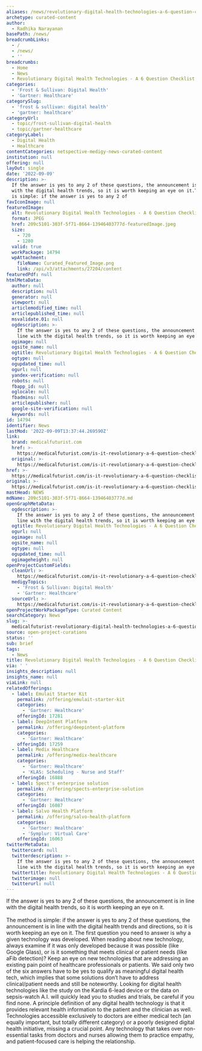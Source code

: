 ```yaml
---
aliases: /news/revolutionary-digital-health-technologies-a-6-question-checklist
archetype: curated-content
author:
  - Radhika Narayanan
basePath: /news/
breadcrumbLinks:
  - /
  - /news/
  - ''
breadcrumbs:
  - Home
  - News
  - Revolutionary Digital Health Technologies - A 6 Question Checklist
categories:
  - 'Frost & Sullivan: Digital Health'
  - 'Gartner: Healthcare'
categorySlug:
  - 'frost & sullivan: digital health'
  - 'gartner: healthcare'
categoryUrl:
  - topic/frost-sullivan-digital-health
  - topic/gartner-healthcare
categoryLabel:
  - Digital Health
  - Healthcare
contentCategories: netspective-medigy-news-curated-content
institution: null
offering: null
layOut: single
date: '2022-09-09'
description: >-
  If the answer is yes to any 2 of these questions, the announcement is in line
  with the digital health trends, so it is worth keeping an eye on it.The method
  is simple: if the answer is yes to any 2 of
favIconImage: null
featuredImage:
  alt: Revolutionary Digital Health Technologies - A 6 Question Checklist
  format: JPEG
  href: 209c5101-303f-5f71-8664-13946403777d-featuredImage.jpeg
  size:
    - 720
    - 1280
  valid: true
  workPackage: 14794
  wpAttachment:
    fileName: Curated_Featured_Image.png
    link: /api/v3/attachments/27204/content
featuredPdf: null
htmlMetaData:
  author: null
  description: null
  generator: null
  viewport: null
  articlemodified_time: null
  articlepublished_time: null
  msvalidate.01: null
  ogdescription: >-
    If the answer is yes to any 2 of these questions, the announcement is in
    line with the digital health trends, so it is worth keeping an eye on it.
  ogimage: null
  ogsite_name: null
  ogtitle: Revolutionary Digital Health Technologies - A 6 Question Checklist
  ogtype: null
  ogupdated_time: null
  ogurl: null
  yandex-verification: null
  robots: null
  fbapp_id: null
  oglocale: null
  fbadmins: null
  articlepublisher: null
  google-site-verification: null
  keywords: null
id: 14794
identifier: News
lastMod: '2022-09-09T13:37:44.269590Z'
link:
  brand: medicalfuturist.com
  href: >-
    https://medicalfuturist.com/is-it-revolutionary-a-6-question-checklist-to-assess-any-digital-health-announcement/
  original: >-
    https://medicalfuturist.com/is-it-revolutionary-a-6-question-checklist-to-assess-any-digital-health-announcement
href: >-
  https://medicalfuturist.com/is-it-revolutionary-a-6-question-checklist-to-assess-any-digital-health-announcement/
original: >-
  https://medicalfuturist.com/is-it-revolutionary-a-6-question-checklist-to-assess-any-digital-health-announcement
mastHead: NEWS
mdName: 209c5101-303f-5f71-8664-13946403777d.md
openGraphMetaData:
  ogdescription: >-
    If the answer is yes to any 2 of these questions, the announcement is in
    line with the digital health trends, so it is worth keeping an eye on it.
  ogtitle: Revolutionary Digital Health Technologies - A 6 Question Checklist
  ogurl: null
  ogimage: null
  ogsite_name: null
  ogtype: null
  ogupdated_time: null
  ogimageheight: null
openProjectCustomFields:
  cleanUrl: >-
    https://medicalfuturist.com/is-it-revolutionary-a-6-question-checklist-to-assess-any-digital-health-announcement/
  medigyTopics:
    - 'Frost & Sullivan: Digital Health'
    - 'Gartner: Healthcare'
  sourceUrl: >-
    https://medicalfuturist.com/is-it-revolutionary-a-6-question-checklist-to-assess-any-digital-health-announcement
openProjectWorkPackageType: Curated Content
searchCategory: News
slug: >-
  medicalfuturist-revolutionary-digital-health-technologies-a-6-question-checklist
source: open-project-curations
status: ''
sub: brief
tags:
  - News
title: Revolutionary Digital Health Technologies - A 6 Question Checklist
via: ' '
insights_description: null
insights_name: null
viaLink: null
relatedOfferings:
  - label: Emulait Starter Kit
    permalink: /offering/emulait-starter-kit
    categories:
      - 'Gartner: Healthcare'
    offeringId: 17281
  - label: DeepIntent Platform
    permalink: /offering/deepintent-platform
    categories:
      - 'Gartner: Healthcare'
    offeringId: 17259
  - label: Medix Healthcare
    permalink: /offering/medix-healthcare
    categories:
      - 'Gartner: Healthcare'
      - 'KLAS: Scheduling - Nurse and Staff'
    offeringId: 16888
  - label: Spect's enterprise solution
    permalink: /offering/spects-enterprise-solution
    categories:
      - 'Gartner: Healthcare'
    offeringId: 16087
  - label: Salvo Health Platform
    permalink: /offering/salvo-health-platform
    categories:
      - 'Gartner: Healthcare'
      - 'Symplur: Virtual Care'
    offeringId: 16063
twitterMetaData:
  twittercard: null
  twitterdescription: >-
    If the answer is yes to any 2 of these questions, the announcement is in
    line with the digital health trends, so it is worth keeping an eye on it.
  twittertitle: Revolutionary Digital Health Technologies - A 6 Question Checklist
  twitterimage: null
  twitterurl: null
---
```

<p>If the answer is yes to any 2 of these questions, the announcement is in line with the digital health trends, so it is worth keeping an eye on it.<br><br>The method is simple: if the answer is yes to any 2 of these questions, the announcement is in line with the digital health trends and directions, so it is worth keeping an eye on it.
The first question you need to answer is why a given technology was developed.
When reading about new technology, always examine if it was only developed because it was possible (like Google Glass), or is it something that meets clinical or patient needs (like aFib detection)?
Keep an eye on new technologies that are addressing an existing pain point of healthcare professionals or patients.
We said only two of the six answers have to be yes to qualify as meaningful digital health tech, which implies that some solutions don’t have to address clinical/patient needs and still be noteworthy.
Looking for digital health technologies like the study on the Kardia 6-lead device or the data on sepsis-watch A.I. will quickly lead you to studies and trials, be careful if you find none.
A principle definition of any digital health technology is that it provides relevant health information to the patient and the clinician as well.
Technologies accessible exclusively to doctors are either medical tech (an equally important, but totally different category) or a poorly designed digital health initiative, missing a crucial point.
Any technology that takes over non-essential tasks from doctors and nurses allowing them to practice empathy, and patient-focused care is helping the relationship.</p>